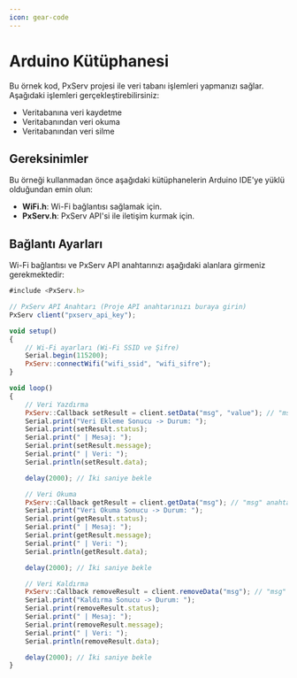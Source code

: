 ```yaml
---
icon: gear-code
---
```


# Arduino Kütüphanesi

Bu örnek kod, PxServ projesi ile veri tabanı işlemleri yapmanızı sağlar. Aşağıdaki işlemleri gerçekleştirebilirsiniz:

* Veritabanına veri kaydetme
* Veritabanından veri okuma
* Veritabanından veri silme

## Gereksinimler

Bu örneği kullanmadan önce aşağıdaki kütüphanelerin Arduino IDE'ye yüklü olduğundan emin olun:

* **WiFi.h**: Wi-Fi bağlantısı sağlamak için.
* **PxServ.h**: PxServ API'si ile iletişim kurmak için.

## Bağlantı Ayarları

Wi-Fi bağlantısı ve PxServ API anahtarınızı aşağıdaki alanlara girmeniz gerekmektedir:

```javascript
#include <PxServ.h>

// PxServ API Anahtarı (Proje API anahtarınızı buraya girin)
PxServ client("pxserv_api_key");

void setup()
{
    // Wi-Fi ayarları (Wi-Fi SSID ve Şifre)
    Serial.begin(115200);
    PxServ::connectWifi("wifi_ssid", "wifi_sifre");
}

void loop()
{
    // Veri Yazdırma
    PxServ::Callback setResult = client.setData("msg", "value"); // "msg" anahtarına "value" değerini ekle
    Serial.print("Veri Ekleme Sonucu -> Durum: ");
    Serial.print(setResult.status);
    Serial.print(" | Mesaj: ");
    Serial.print(setResult.message);
    Serial.print(" | Veri: ");
    Serial.println(setResult.data);

    delay(2000); // İki saniye bekle

    // Veri Okuma
    PxServ::Callback getResult = client.getData("msg"); // "msg" anahtarının değerini getir
    Serial.print("Veri Okuma Sonucu -> Durum: ");
    Serial.print(getResult.status);
    Serial.print(" | Mesaj: ");
    Serial.print(getResult.message);
    Serial.print(" | Veri: ");
    Serial.println(getResult.data);

    delay(2000); // İki saniye bekle

    // Veri Kaldırma
    PxServ::Callback removeResult = client.removeData("msg"); // "msg" anahtarını kaldır
    Serial.print("Kaldırma Sonucu -> Durum: ");
    Serial.print(removeResult.status);
    Serial.print(" | Mesaj: ");
    Serial.print(removeResult.message);
    Serial.print(" | Veri: ");
    Serial.println(removeResult.data);

    delay(2000); // İki saniye bekle
}
```
